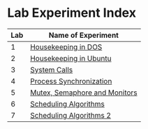 # Lab Experiment Index

| Lab   | Name of Experiment                          |
|-------|---------------------------------------------|
| 1     | [Housekeeping in DOS](./01-housekeeping-in-dos/) |
| 2     | [Housekeeping in Ubuntu](./02-housekeeping-in-ubuntu/) |
| 3     | [System Calls](./03-system-calls/) |
| 4     | [Process Synchronization](./04-process-synchronization/) |
| 5     | [Mutex, Semaphore and Monitors](./05-mutex-semaphore-monitors) |
| 6     | [Scheduling Algorithms](./06-scheduling-algorithms/) |
| 7     | [Scheduling Algorithms 2](./07-scheduling-algorithms-2) |

